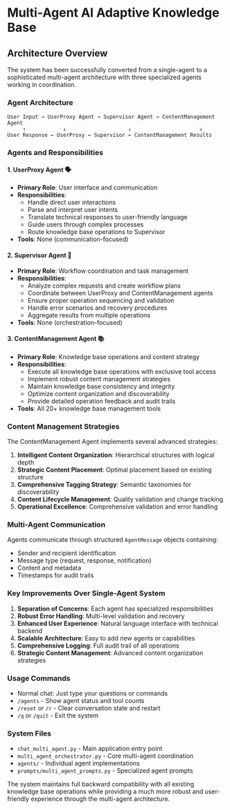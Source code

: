 # Multi-Agent AI Adaptive Knowledge Base

## Architecture Overview

The system has been successfully converted from a single-agent to a sophisticated multi-agent architecture with three specialized agents working in coordination.

### Agent Architecture

```
User Input → UserProxy Agent → Supervisor Agent → ContentManagement Agent
     ↑            ↓                    ↓                      ↓
User Response ← UserProxy ← Supervisor ← ContentManagement Results
```

### Agents and Responsibilities

#### 1. UserProxy Agent 🗣️
- **Primary Role**: User interface and communication
- **Responsibilities**:
  - Handle direct user interactions
  - Parse and interpret user intents
  - Translate technical responses to user-friendly language
  - Guide users through complex processes
  - Route knowledge base operations to Supervisor
- **Tools**: None (communication-focused)

#### 2. Supervisor Agent 🎯
- **Primary Role**: Workflow coordination and task management
- **Responsibilities**:
  - Analyze complex requests and create workflow plans
  - Coordinate between UserProxy and ContentManagement agents
  - Ensure proper operation sequencing and validation
  - Handle error scenarios and recovery procedures
  - Aggregate results from multiple operations
- **Tools**: None (orchestration-focused)

#### 3. ContentManagement Agent 📚
- **Primary Role**: Knowledge base operations and content strategy
- **Responsibilities**:
  - Execute all knowledge base operations with exclusive tool access
  - Implement robust content management strategies
  - Maintain knowledge base consistency and integrity
  - Optimize content organization and discoverability
  - Provide detailed operation feedback and audit trails
- **Tools**: All 20+ knowledge base management tools

### Content Management Strategies

The ContentManagement Agent implements several advanced strategies:

1. **Intelligent Content Organization**: Hierarchical structures with logical depth
2. **Strategic Content Placement**: Optimal placement based on existing structure
3. **Comprehensive Tagging Strategy**: Semantic taxonomies for discoverability
4. **Content Lifecycle Management**: Quality validation and change tracking
5. **Operational Excellence**: Comprehensive validation and error handling

### Multi-Agent Communication

Agents communicate through structured `AgentMessage` objects containing:
- Sender and recipient identification
- Message type (request, response, notification)
- Content and metadata
- Timestamps for audit trails

### Key Improvements Over Single-Agent System

1. **Separation of Concerns**: Each agent has specialized responsibilities
2. **Robust Error Handling**: Multi-level validation and recovery
3. **Enhanced User Experience**: Natural language interface with technical backend
4. **Scalable Architecture**: Easy to add new agents or capabilities
5. **Comprehensive Logging**: Full audit trail of all operations
6. **Strategic Content Management**: Advanced content organization strategies

### Usage Commands

- Normal chat: Just type your questions or commands
- `/agents` - Show agent status and tool counts
- `/reset` or `/r` - Clear conversation state and restart
- `/q` or `/quit` - Exit the system

### System Files

- `chat_multi_agent.py` - Main application entry point
- `multi_agent_orchestrator.py` - Core multi-agent coordination
- `agents/` - Individual agent implementations
- `prompts/multi_agent_prompts.py` - Specialized agent prompts

The system maintains full backward compatibility with all existing knowledge base operations while providing a much more robust and user-friendly experience through the multi-agent architecture.

